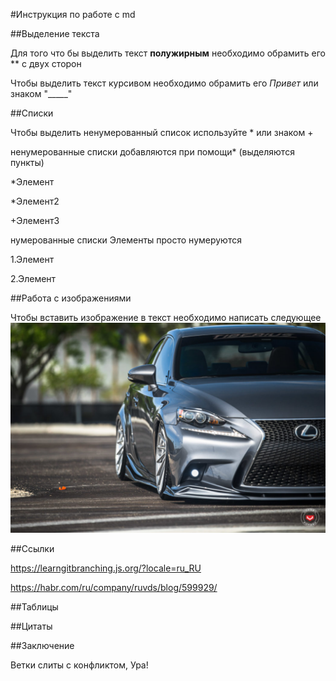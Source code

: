 #Инструкция по работе с md

##Выделение текста

Для того что бы выделить текст **полужирным** необходимо обрамить его ** с двух сторон  

Чтобы выделить текст курсивом необходимо обрамить его *Привет*
или знаком "_____"

##Списки

Чтобы выделить ненумерованный список используйте * или знаком +

ненумерованные списки добавляются при помощи* 
(выделяются пункты)

*Элемент

*Элемент2

+Элемент3

нумерованные списки Элементы просто нумеруются

1.Элемент

2.Элемент

##Работа с изображениями

Чтобы вставить изображение в текст необходимо написать следующее ![привет](Lexus_IS_VPS-305T_dd673b38-1047x698.jpg)

##Ссылки


https://learngitbranching.js.org/?locale=ru_RU

https://habr.com/ru/company/ruvds/blog/599929/

##Таблицы

##Цитаты

##Заключение

Ветки слиты с конфликтом, Ура!
